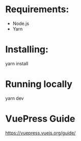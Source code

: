 # Requirements:
- Node.js
- Yarn

# Installing:
yarn install

# Running locally
yarn dev

# VuePress Guide
https://vuepress.vuejs.org/guide/
